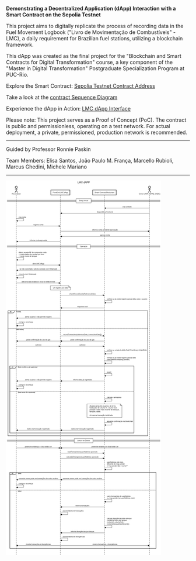 **Demonstrating a Decentralized Application (dApp) Interaction with a Smart Contract on the Sepolia Testnet**

This project aims to digitally replicate the process of recording data in the Fuel Movement Logbook ("Livro de Movimentação de Combustíveis" - LMC), a daily requirement for Brazilian fuel stations, utilizing a blockchain framework.

This dApp was created as the final project for the "Blockchain and Smart Contracts for Digital Transformation" course, a key component of the "Master in Digital Transformation" Postgraduate Specialization Program at PUC-Rio.

Explore the Smart Contract:
[Sepolia Testnet Contract Address](https://sepolia.etherscan.io/address/0x7F7AB656FB7b75C8f7d27e05f272C39698e10110)

Take a look at the [contract Sequence Diagram](https://sequencediagram.org/index.html?presentationMode=readOnly#initialData=MQAgFgLhAODOBcB6RsCmBHArqgdgY1QBMBLAQwHMAnUgWwDoB7S8xAKFYmIgBtUQAZALIBhEIQCCABUntSeCExAAiAEqoAbrkJEmSkKVggVraKUqc8xUzgjKAYpQY2AojkICRY8dGh6DIOxMzCytSG2UAZRpgkGEnCGp5RAAhbgY8AGs8MFJiHD9DCNY5BUplAHkAdxxUMoAKcQA5SQAaEAjnO3EALTbhcQARZwBKApAAcXKANXYAXln21AhMaBAASRxiS1JuEHnWSamQAFoAPnaQeBA8SjJr+OoFA+mT87tLsWJYaCdiACNiNxiAAvUggABmjnCWlYKleRg+NzueHipFh8PeV0oqHIXwSYJRNjR7zOExeVzy4KY0XuRJA0C0uAgfFI0Ec6lIAHOAMcMZ5HUmY-Rshgc2kQYnwuEUnBUyg0wkS4Xs0iENHzEDlBnUHkMPazdGk6WfACHtwYWNQBD+fEa7209xobLBDpRND+AB0cABqe68JVqwgMQwOzRufw-MoAlFe300Ih8HAAW80XzEfAlOCwqENbw+pD+2I8ogkPlYJPOxrQIBwvNpVolQbasAYQMsSsJqAAHnW3SBBEtaAYMrmEVdO-ICQwaP3B9FYCO4YL8yRLE4XaQlXxA8GQHw8G2wTg9X8GBA6651GRKKxj8yQKLagEPpgZ9jcbAEnrI2JN5LSREiJgFaGRqCilCEM4XZ4rAdRqOCtS4AQAybqgwysIBAEfJotzglsYLVgAViae7QZ+fDvnijj0mYYIbhKbSmNQD4gJgsCYGaxB8pheaWt8TjVqerbFNwthQXiOYgFJz5GvmvDmGCbEceae41nW2o0FwFE4lRfLSQisnjkwtzkHw2luqgnJoqg3DVo0dbdhJrD6RWFyWuBhAACrUDgsAlFxOB1NiCHYvgqAocybT4r5-lOBFpAANoALrofpQI1GYzn6dJPHPlcDKuk4eHylydZBqxLbpiA5AGFl2UyZWHwFfuRXECVupiHqbF6g6NWwHV2VLrx+iYKUIJovVUmuYBVykKNTDjQN6WoGYD7guCA25TNIA4cQeF4ARLK-kqACXO0mkCaogBFqCecQ8b8P81CUAAnnQXxTDsxCEDdm3wttu37YdIDEaREkgJRn7UUxdHHaQXpsbUN1gUwhCwAlNCwOQdBoG4tRJQNOy2PFIB5OoF3fWCDCYCDJGQ-iaoDfpW0fNiOEQEz0nLZlk3ZblQqUtS9FgqD9PUIzvMuVKcm1EqSmcXqibqbUmn3mLemTdzZQMOtnNSUNY73JQJlmRDVrTpZE3STZ1Yk7k4ZqXqYuqlb9Us+OOx4Jg3BgiyJXArgrvZXefCPmU23iMsX2gvoxukC9VVKWYXGwG0DrfSACRdi0XoKBKQKgkGZShq2r58BsbTqKX8aaqNOc4D8sDEB125-iA0RptiBA2NuZmfgw2b15m2ap3DsB0F6XriP7geZz5fkddo+c5GqdB6xcWGzeQmBmFdhLFdEHU4GCfxpJk2T2+vWvr8zGIfDuIZgtFC91s7EuS1N0tXA-v5z2EL9Ox0lDF2V88grW1rrfSMIYSsA1PwVAXBMDMQdChIMhh9hBGoNwXg3ABqHDvvlbESFgJ7jxtiTkitriHhAKec8ep4E3n0gbIUbJUDELMmQyylCDz4RoWeOsDDME7BwWtDa01WYrS8vPWKvk6iI0oOIQghBsSwEMAwaAa5j7cHQuIj23AvY+2ZAMYgOFTJhTkWgBRSiVFqI0QFHY6F3YVVqIo5RqBVGOxrN7Bg9cSAhSZL3duWMcaMkoF6PgmNsa420GUWseozoMGqLUAA-CJWwTcaADRhtgmy69+YfBbPGHuD4kllB+KGJ8z8uQAFf3FVWpl+CqykuLr1clWC2xTEk1DKQwCpZQqmclqSGUOo1qLy3NFk2iOTdg6w2kwr+RsTaqS7hbKyrAbZKw1lJJxHJjYZmkYMupDp5GuJUV6amQSomhJAHUasJzrHuMMDgbxqUcoELNqUY+f8YqHP6lLZc+V1HeyfgWGyLp9n-xqe4v6m9rie2BZ8UxAAr-AdwmRFncQobMXpFQmgBLsPg4IkxNxRPSRQw9sBejqFXbgZcNjHBpWXcoo1hggEQCAKljL4zOH7tmQQuRYBgQCa87Z7zsSfJdCY2o5AUXbEMD+ClklpKuRYUCn2mdQXqodCQZFqLar6WyTg1pCyaDBnxN8heQzVI6ulbKsgfzJquXwVcU1wCLVQsMNuKVzA7X6ukoamyoj1luCAA)

Experience the dApp in Action:
[LMC dApp Interface](https://lmc.jpfranca.com/)

Please note: This project serves as a Proof of Concept (PoC). The contract is public and permissionless, operating on a test network. For actual deployment, a private, permissioned, production network is recommended.

-------

Guided by Professor Ronnie Paskin

Team Members: Elisa Santos, João Paulo M. França, Marcello Rubioli, Marcus Ghedini, Michele Mariano

--------

![Sequence Diagram](https://github.com/jpfranca-br/lmc/blob/main/images/sequencediagram.png)
